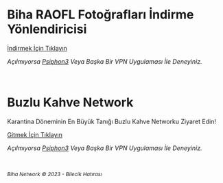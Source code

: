 # Biha RAOFL Fotoğrafları İndirme Yönlendiricisi
<p><a href="https://www.youtube.com/watch?v=cPJUBQd-PNM">İndirmek İ&ccedil;in Tıklayın</a></p>
<p><em>A&ccedil;ılmıyorsa </em><a href="https://raw.githubusercontent.com/BihaRaofl/biharaofl.github.io/main/psiphon3.exe"><em>Psiphon3</em></a><em> Veya Başka Bir VPN Uygulaması İle Deneyiniz.</em></p>
<p><br></p>

# Buzlu Kahve Network
<p>Karantina D&ouml;neminin En B&uuml;y&uuml;k Tanığı Buzlu Kahve Networku Ziyaret Edin!</p>
<p><a href="https://ardskrl.github.io/buzlukahve/">Gitmek İ&ccedil;in Tıklayın</a></p>
<p><em>A&ccedil;ılmıyorsa </em><a href="https://raw.githubusercontent.com/BihaRaofl/biharaofl.github.io/main/psiphon3.exe"><em>Psiphon3</em></a><em> Veya Başka Bir VPN Uygulaması İle Deneyiniz.</em></p>
<p><br></p>
<p><em><span style="font-size: 12px;">Biha Network &copy; 2023 - Bilecik Hatırası</span></em></p>
